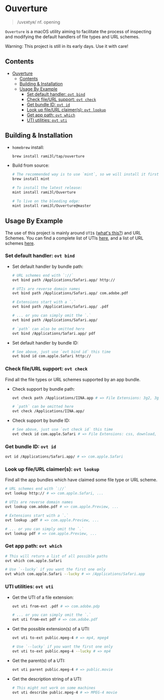 # Ouverture

> /uvɛʀtyʀ/ nf. opening

`Ouverture` is a macOS utility aiming to facilitate the process of inspecting and modifying the default handlers of file types and URL schemes.

Warning: This project is still in its early days. Use it with care!

## Contents

- [Ouverture](#ouverture)
  - [Contents](#contents)
  - [Building & Installation](#building--installation)
  - [Usage By Example](#usage-by-example)
    - [Set default handler: `ovt bind`](#set-default-handler-ovt-bind)
    - [Check file/URL support: `ovt check`](#check-fileurl-support-ovt-check)
    - [Get bundle ID: `ovt id`](#get-bundle-id-ovt-id)
    - [Look up file/URL claimer(s): `ovt lookup`](#look-up-fileurl-claimers-ovt-lookup)
    - [Get app path: `ovt which`](#get-app-path-ovt-which)
    - [UTI utilities: `ovt uti`](#uti-utilities-ovt-uti)

## Building & Installation

- `homebrew` install:
  
  ```bash
  brew install rami3l/tap/ouverture
  ```

- Build from source:
  
  ```bash
  # The recommended way is to use `mint`, so we will install it first:
  brew install mint

  # To install the latest release:
  mint install rami3l/Ouverture

  # To live on the bleeding edge:
  mint install rami3l/Ouverture@master
  ```

## Usage By Example

The use of this project is mainly around `UTI`s ([what's this?](https://developer.apple.com/library/archive/documentation/FileManagement/Conceptual/understanding_utis/understand_utis_conc/understand_utis_conc.html)) and URL Schemes.
You can find a complete list of UTIs [here](https://escapetech.eu/manuals/qdrop/uti.html), and a list of URL schemes [here](https://en.wikipedia.org/wiki/List_of_URI_schemes).

### Set default handler: `ovt bind`

- Set default handler by bundle path:

    ```bash
    # URL schemes end with `://`
    ovt bind path /Applications/Safari.app/ http://

    # UTIs are reverse domain names
    ovt bind path /Applications/Safari.app/ com.adobe.pdf

    # Extensions start with a `.`
    ovt bind path /Applications/Safari.app/ .pdf

    # ... or you can simply omit the `.`
    ovt bind path /Applications/Safari.app/

    # `path` can also be omitted here
    ovt bind /Applications/Safari.app/ pdf
    ```

- Set default handler by bundle ID:

    ```bash
    # See above, just use `ovt bind id` this time
    ovt bind id com.apple.Safari http://
    ```

### Check file/URL support: `ovt check`

Find all the file types or URL schemes supported by an app bundle.

- Check support by bundle path:

    ```bash
    ovt check path /Applications/IINA.app # => File Extensions: 3g2, 3gp, aa3, aac, ...

    # `path` can be omitted here
    ovt check /Applications/IINA.app/
    ```

- Check support by bundle ID:

    ```bash
    # See above, just use `ovt check id` this time
    ovt check id com.apple.Safari # => File Extensions: css, download, gif, ...
    ```

### Get bundle ID: `ovt id`

```bash
ovt id /Applications/Safari.app/ # => com.apple.Safari
```

### Look up file/URL claimer(s): `ovt lookup`

Find all the app bundles which have claimed some file type or URL scheme.

```bash
# URL schemes end with `://`
ovt lookup http:// # => com.apple.Safari, ...

# UTIs are reverse domain names
ovt lookup com.adobe.pdf # => com.apple.Preview, ...

# Extensions start with a `.`
ovt lookup .pdf # => com.apple.Preview, ...

# ... or you can simply omit the `.`
ovt lookup pdf # => com.apple.Preview, ...
```

### Get app path: `ovt which`

```bash
# This will return a list of all possible paths
ovt which com.apple.Safari

# Use `--lucky` if you want the first one only
ovt which com.apple.Safari --lucky # => /Applications/Safari.app
```

### UTI utilities: `ovt uti`

- Get the UTI of a file extension:

  ```bash
  ovt uti from-ext .pdf # => com.adobe.pdp

  # ... or you can simply omit the `.`
  ovt uti from-ext pdf # => com.adobe.pdf
  ```

- Get the possible extension(s) of a UTI:

  ```bash
  ovt uti to-ext public.mpeg-4 # => mp4, mpeg4

  # Use `--lucky` if you want the first one only
  ovt uti to-ext public.mpeg-4 --lucky # => mp4
  ```

- Get the parent(s) of a UTI:

  ```bash
  ovt uti parent public.mpeg-4 # => public.movie
  ```

- Get the description string of a UTI:

  ```bash
  # This might not work on some machines
  ovt uti describe public.mpeg-4 # => MPEG-4 movie
  ```
